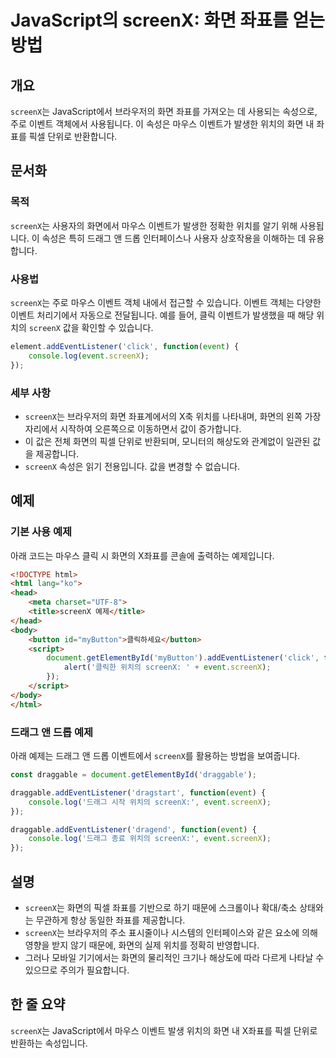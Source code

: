<!--
Meta Description: # JavaScript의 screenX: 화면 좌표를 얻는 방법 ## 개요 `screenX`는 JavaScript에서 브라우저의 화면 좌표를 가져오는 데 사용되는 속성으로, 주로 이벤트 객체에서 사용됩니다. 이 속성은 마우스 이벤트가 발생한 위치의 화면 내 좌표를 픽셀...
Meta Keywords: screenx, event, 위치의, 화면의, 좌표를
-->

# JavaScript의 screenX: 화면 좌표를 얻는 방법

## 개요
`screenX`는 JavaScript에서 브라우저의 화면 좌표를 가져오는 데 사용되는 속성으로, 주로 이벤트 객체에서 사용됩니다. 이 속성은 마우스 이벤트가 발생한 위치의 화면 내 좌표를 픽셀 단위로 반환합니다.

## 문서화
### 목적
`screenX`는 사용자의 화면에서 마우스 이벤트가 발생한 정확한 위치를 알기 위해 사용됩니다. 이 속성은 특히 드래그 앤 드롭 인터페이스나 사용자 상호작용을 이해하는 데 유용합니다.

### 사용법
`screenX`는 주로 마우스 이벤트 객체 내에서 접근할 수 있습니다. 이벤트 객체는 다양한 이벤트 처리기에서 자동으로 전달됩니다. 예를 들어, 클릭 이벤트가 발생했을 때 해당 위치의 `screenX` 값을 확인할 수 있습니다.

```javascript
element.addEventListener('click', function(event) {
    console.log(event.screenX);
});
```

### 세부 사항
- `screenX`는 브라우저의 화면 좌표계에서의 X축 위치를 나타내며, 화면의 왼쪽 가장자리에서 시작하여 오른쪽으로 이동하면서 값이 증가합니다.
- 이 값은 전체 화면의 픽셀 단위로 반환되며, 모니터의 해상도와 관계없이 일관된 값을 제공합니다.
- `screenX` 속성은 읽기 전용입니다. 값을 변경할 수 없습니다.

## 예제
### 기본 사용 예제
아래 코드는 마우스 클릭 시 화면의 X좌표를 콘솔에 출력하는 예제입니다.

```html
<!DOCTYPE html>
<html lang="ko">
<head>
    <meta charset="UTF-8">
    <title>screenX 예제</title>
</head>
<body>
    <button id="myButton">클릭하세요</button>
    <script>
        document.getElementById('myButton').addEventListener('click', function(event) {
            alert('클릭한 위치의 screenX: ' + event.screenX);
        });
    </script>
</body>
</html>
```

### 드래그 앤 드롭 예제
아래 예제는 드래그 앤 드롭 이벤트에서 `screenX`를 활용하는 방법을 보여줍니다.

```javascript
const draggable = document.getElementById('draggable');

draggable.addEventListener('dragstart', function(event) {
    console.log('드래그 시작 위치의 screenX:', event.screenX);
});

draggable.addEventListener('dragend', function(event) {
    console.log('드래그 종료 위치의 screenX:', event.screenX);
});
```

## 설명
- `screenX`는 화면의 픽셀 좌표를 기반으로 하기 때문에 스크롤이나 확대/축소 상태와는 무관하게 항상 동일한 좌표를 제공합니다.
- `screenX`는 브라우저의 주소 표시줄이나 시스템의 인터페이스와 같은 요소에 의해 영향을 받지 않기 때문에, 화면의 실제 위치를 정확히 반영합니다.
- 그러나 모바일 기기에서는 화면의 물리적인 크기나 해상도에 따라 다르게 나타날 수 있으므로 주의가 필요합니다.

## 한 줄 요약
`screenX`는 JavaScript에서 마우스 이벤트 발생 위치의 화면 내 X좌표를 픽셀 단위로 반환하는 속성입니다.